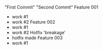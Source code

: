 "First Commit" 
"Second Commit"
Feature 001
- work #1
- work #2
Feature 002
- work #1
- work #2
Hotfix 'breakage'
- hotfix made
Feature 003
- work #1
